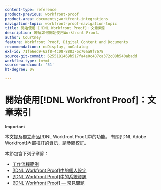 ```yaml
---
content-type: reference
product-previous: workfront-proof
product-area: documents;workfront-integrations
navigation-topic: workfront-proof-navigation-topic
title: 開始使用 [!DNL Workfront Proof]：文章索引
description: 瞭解如何開始使用Workfront Proof。
author: Courtney
feature: Workfront Proof, Digital Content and Documents
recommendations: noDisplay, noCatalog
exl-id: 71fe6ed9-62f8-4c08-8883-6c70aa9f7678
source-git-commit: 6255181469b517fa4e0c487ca372c08b540abadd
workflow-type: tm+mt
source-wordcount: '51'
ht-degree: 0%

---
```


# 開始使用[!DNL Workfront Proof]：文章索引

<!-- Audited: 1/2024 -->

>[!IMPORTANT]
>
>本文提及獨立產品[!DNL Workfront Proof]中的功能。 有關[!DNL Adobe Workfront]內部校訂的資訊，請參閱[校訂](../../review-and-approve-work/proofing/proofing.md)。

本節包含下列子章節：

* [工作流程範例](../../workfront-proof/wp-getstarted/workflow-examples/workflow-examples.md)
* [&#x200B; [!DNL Workfront Proof]中的個人設定](../../workfront-proof/wp-getstarted/personal-settings/personal-settings.md)
* [&#x200B; [!DNL Workfront Proof]中的系統資訊](../../workfront-proof/wp-getstarted/system-information/system-information.md)
* [[!DNL Workfront Proof] — 常見問題](../../workfront-proof/wp-getstarted/faqs/faqs.md)
